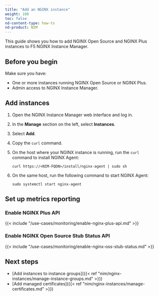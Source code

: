 ```yaml
---
title: "Add an NGINX instance"
weight: 100
toc: false
nd-content-type: how-to
nd-product: NIM
---
```


This guide shows you how to add NGINX Open Source and NGINX Plus instances to F5 NGINX Instance Manager.

## Before you begin

Make sure you have:

- One or more instances running NGINX Open Source or NGINX Plus.
- Admin access to NGINX Instance Manager.

## Add instances

1. Open the NGINX Instance Manager web interface and log in.
2. In the **Manage** section on the left, select **Instances**.
3. Select **Add**.
4. Copy the `curl` command.
5. On the host where your NGINX instance is running, run the `curl` command to install NGINX Agent:

   ```shell
   curl https://<NIM-FQDN>/install/nginx-agent | sudo sh
   ```

6. On the same host, run the following command to start NGINX Agent:

   ```shell
   sudo systemctl start nginx-agent
   ```

## Set up metrics reporting

### Enable NGINX Plus API

{{< include "/use-cases/monitoring/enable-nginx-plus-api.md" >}}

### Enable NGINX Open Source Stub Status API

{{< include "/use-cases/monitoring/enable-nginx-oss-stub-status.md" >}}

## Next steps

- [Add instances to instance groups]({{< ref "nim/nginx-instances/manage-instance-groups.md" >}})
- [Add managed certificates]({{< ref "nim/nginx-instances/manage-certificates.md" >}})